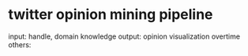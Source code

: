 # twitter opinion mining pipeline

input: handle, domain knowledge
output: opinion visualization overtime
others: 
